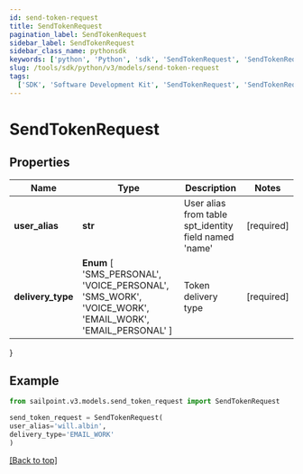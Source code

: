 ```yaml
---
id: send-token-request
title: SendTokenRequest
pagination_label: SendTokenRequest
sidebar_label: SendTokenRequest
sidebar_class_name: pythonsdk
keywords: ['python', 'Python', 'sdk', 'SendTokenRequest', 'SendTokenRequest']
slug: /tools/sdk/python/v3/models/send-token-request
tags:
  ['SDK', 'Software Development Kit', 'SendTokenRequest', 'SendTokenRequest']
---
```


# SendTokenRequest

## Properties

| Name | Type | Description | Notes |
| --- | --- | --- | --- |
| **user_alias** | **str** | User alias from table spt_identity field named 'name' | [required] |
| **delivery_type** | **Enum** [ 'SMS_PERSONAL', 'VOICE_PERSONAL', 'SMS_WORK', 'VOICE_WORK', 'EMAIL_WORK', 'EMAIL_PERSONAL' ] | Token delivery type | [required] |

}

## Example

```python
from sailpoint.v3.models.send_token_request import SendTokenRequest

send_token_request = SendTokenRequest(
user_alias='will.albin',
delivery_type='EMAIL_WORK'
)

```

[[Back to top]](#)
